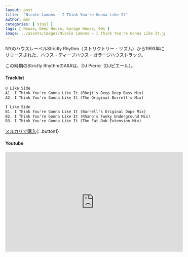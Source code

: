 ```yaml
---
layout: post
title:  "Nicole Lamons – I Think You're Gonna Like It"
author: mmr
categories: [ Vinyl ]
tags: [ House, Deep House, Garage House, 90s ]
image: ../assets/images/Nicole Lamons – I Think You're Gonna Like It.jpg
---
```


NYのハウスレーベルStrictly Rhythm（ストリクトリー・リズム）から1993年にリリースされた、ハウス・ディープハウス・ガラージハウストラック。

この時期のStrictly RhythmのA&Rは、DJ Pierre（DJピエール）。

#### Tracklist
```md
U Like Side
A1. I Think You're Gonna Like It (Rheji's Deep Deep Bass Mix)
A2. I Think You're Gonna Like It (The Original Burrell's Mix)

I Like Side
B1. I Think You're Gonna Like It (Burrell's Original Dope Mix)
B2. I Think You're Gonna Like It (Rhano's Funky Underground Mix)
B3. I Think You're Gonna Like It (The Fat Dub Extension Mix)
```

[メルカリで購入](https://jp.mercari.com/item/m45411604478?afid=6142608987){: .button1}

#### Youtube 
<iframe width="560" height="315" src="https://www.youtube.com/embed/4J7M5h0Te-g?si=5ylHGznX74je43Ij" title="YouTube video player" frameborder="0" allow="accelerometer; autoplay; clipboard-write; encrypted-media; gyroscope; picture-in-picture; web-share" referrerpolicy="strict-origin-when-cross-origin" allowfullscreen></iframe>